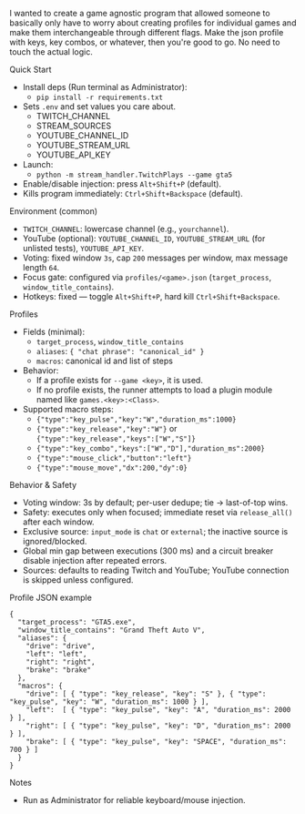 I wanted to create a game agnostic program that allowed someone to basically only have to worry about creating profiles for individual games and make them interchangeable through different flags. Make the json profile with keys, key combos, or whatever, then you're good to go. No need to touch the actual logic.

Quick Start
- Install deps (Run terminal as Administrator):
  - `pip install -r requirements.txt`
- Sets `.env` and set values you care about.
  - TWITCH_CHANNEL
  - STREAM_SOURCES
  - YOUTUBE_CHANNEL_ID
  - YOUTUBE_STREAM_URL
  - YOUTUBE_API_KEY
- Launch:
  - `python -m stream_handler.TwitchPlays --game gta5`
- Enable/disable injection: press `Alt+Shift+P` (default).
- Kills program immediately: `Ctrl+Shift+Backspace` (default).

Environment (common)
- `TWITCH_CHANNEL`: lowercase channel (e.g., `yourchannel`).
- YouTube (optional): `YOUTUBE_CHANNEL_ID`, `YOUTUBE_STREAM_URL` (for unlisted tests), `YOUTUBE_API_KEY`.
- Voting: fixed window `3s`, cap `200` messages per window, max message length `64`.
- Focus gate: configured via `profiles/<game>.json` (`target_process`, `window_title_contains`).
- Hotkeys: fixed — toggle `Alt+Shift+P`, hard kill `Ctrl+Shift+Backspace`.

Profiles
- Fields (minimal):
  - `target_process`, `window_title_contains`
  - `aliases`: `{ "chat phrase": "canonical_id" }`
  - `macros`: canonical id and list of steps
- Behavior:
  - If a profile exists for `--game <key>`, it is used.
  - If no profile exists, the runner attempts to load a plugin module named like `games.<key>:<Class>`.
- Supported macro steps:
  - `{"type":"key_pulse","key":"W","duration_ms":1000}`
  - `{"type":"key_release","key":"W"}` or `{"type":"key_release","keys":["W","S"]}`
  - `{"type":"key_combo","keys":["W","D"],"duration_ms":2000}`
  - `{"type":"mouse_click","button":"left"}`
  - `{"type":"mouse_move","dx":200,"dy":0}`

Behavior & Safety
- Voting window: 3s by default; per-user dedupe; tie → last-of-top wins.
- Safety: executes only when focused; immediate reset via `release_all()` after each window.
- Exclusive source: `input_mode` is `chat` or `external`; the inactive source is ignored/blocked.
- Global min gap between executions (300 ms) and a circuit breaker disable injection after repeated errors.
- Sources: defaults to reading Twitch and YouTube; YouTube connection is skipped unless configured.

Profile JSON example
```
{
  "target_process": "GTA5.exe",
  "window_title_contains": "Grand Theft Auto V",
  "aliases": {
    "drive": "drive",
    "left": "left",
    "right": "right",
    "brake": "brake"
  },
  "macros": {
    "drive": [ { "type": "key_release", "key": "S" }, { "type": "key_pulse", "key": "W", "duration_ms": 1000 } ],
    "left":  [ { "type": "key_pulse", "key": "A", "duration_ms": 2000 } ],
    "right": [ { "type": "key_pulse", "key": "D", "duration_ms": 2000 } ],
    "brake": [ { "type": "key_pulse", "key": "SPACE", "duration_ms": 700 } ]
  }
}
```

Notes
- Run as Administrator for reliable keyboard/mouse injection.

